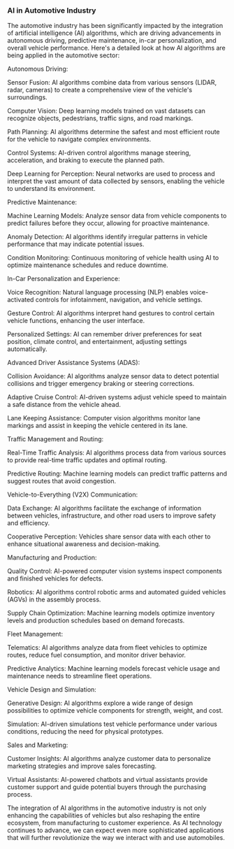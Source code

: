 ### AI in Automotive Industry

The automotive industry has been significantly impacted by the integration of artificial intelligence (AI) algorithms, which are driving advancements in autonomous driving, predictive maintenance, in-car personalization, and overall vehicle performance. Here's a detailed look at how AI algorithms are being applied in the automotive sector:

Autonomous Driving:

Sensor Fusion: AI algorithms combine data from various sensors (LIDAR, radar, cameras) to create a comprehensive view of the vehicle's surroundings.

Computer Vision: Deep learning models trained on vast datasets can recognize objects, pedestrians, traffic signs, and road markings.

Path Planning: AI algorithms determine the safest and most efficient route for the vehicle to navigate complex environments.

Control Systems: AI-driven control algorithms manage steering, acceleration, and braking to execute the planned path.

Deep Learning for Perception: Neural networks are used to process and interpret the vast amount of data collected by sensors, enabling the vehicle to understand its environment.

Predictive Maintenance:

Machine Learning Models: Analyze sensor data from vehicle components to predict failures before they occur, allowing for proactive maintenance.

Anomaly Detection: AI algorithms identify irregular patterns in vehicle performance that may indicate potential issues.

Condition Monitoring: Continuous monitoring of vehicle health using AI to optimize maintenance schedules and reduce downtime.

In-Car Personalization and Experience:

Voice Recognition: Natural language processing (NLP) enables voice-activated controls for infotainment, navigation, and vehicle settings.

Gesture Control: AI algorithms interpret hand gestures to control certain vehicle functions, enhancing the user interface.

Personalized Settings: AI can remember driver preferences for seat position, climate control, and entertainment, adjusting settings automatically.

Advanced Driver Assistance Systems (ADAS):

Collision Avoidance: AI algorithms analyze sensor data to detect potential collisions and trigger emergency braking or steering corrections.

Adaptive Cruise Control: AI-driven systems adjust vehicle speed to maintain a safe distance from the vehicle ahead.

Lane Keeping Assistance: Computer vision algorithms monitor lane markings and assist in keeping the vehicle centered in its lane.

Traffic Management and Routing:

Real-Time Traffic Analysis: AI algorithms process data from various sources to provide real-time traffic updates and optimal routing.

Predictive Routing: Machine learning models can predict traffic patterns and suggest routes that avoid congestion.

Vehicle-to-Everything (V2X) Communication:

Data Exchange: AI algorithms facilitate the exchange of information between vehicles, infrastructure, and other road users to improve safety and efficiency.

Cooperative Perception: Vehicles share sensor data with each other to enhance situational awareness and decision-making.

Manufacturing and Production:

Quality Control: AI-powered computer vision systems inspect components and finished vehicles for defects.

Robotics: AI algorithms control robotic arms and automated guided vehicles (AGVs) in the assembly process.

Supply Chain Optimization: Machine learning models optimize inventory levels and production schedules based on demand forecasts.

Fleet Management:

Telematics: AI algorithms analyze data from fleet vehicles to optimize routes, reduce fuel consumption, and monitor driver behavior.

Predictive Analytics: Machine learning models forecast vehicle usage and maintenance needs to streamline fleet operations.

Vehicle Design and Simulation:

Generative Design: AI algorithms explore a wide range of design possibilities to optimize vehicle components for strength, weight, and cost.

Simulation: AI-driven simulations test vehicle performance under various conditions, reducing the need for physical prototypes.

Sales and Marketing:

Customer Insights: AI algorithms analyze customer data to personalize marketing strategies and improve sales forecasting.

Virtual Assistants: AI-powered chatbots and virtual assistants provide customer support and guide potential buyers through the purchasing process.

The integration of AI algorithms in the automotive industry is not only enhancing the capabilities of vehicles but also reshaping the entire ecosystem, from manufacturing to customer experience. As AI technology continues to advance, we can expect even more sophisticated applications that will further revolutionize the way we interact with and use automobiles.
